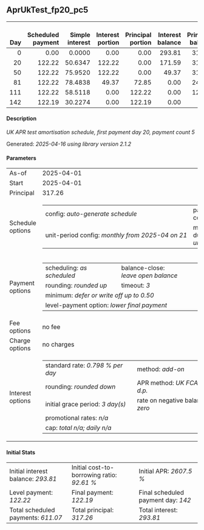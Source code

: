 <h2>AprUkTest_fp20_pc5</h2>
<table>
    <thead style="vertical-align: bottom;">
        <th style="text-align: right;">Day</th>
        <th style="text-align: right;">Scheduled payment</th>
        <th style="text-align: right;">Simple interest</th>
        <th style="text-align: right;">Interest portion</th>
        <th style="text-align: right;">Principal portion</th>
        <th style="text-align: right;">Interest balance</th>
        <th style="text-align: right;">Principal balance</th>
        <th style="text-align: right;">Total simple interest</th>
        <th style="text-align: right;">Total interest</th>
        <th style="text-align: right;">Total principal</th>
    </thead>
    <tr style="text-align: right;">
        <td class="ci00">0</td>
        <td class="ci01" style="white-space: nowrap;">0.00</td>
        <td class="ci02">0.0000</td>
        <td class="ci03">0.00</td>
        <td class="ci04">0.00</td>
        <td class="ci05">293.81</td>
        <td class="ci06">317.26</td>
        <td class="ci07">0.0000</td>
        <td class="ci08">0.00</td>
        <td class="ci09">0.00</td>
    </tr>
    <tr style="text-align: right;">
        <td class="ci00">20</td>
        <td class="ci01" style="white-space: nowrap;">122.22</td>
        <td class="ci02">50.6347</td>
        <td class="ci03">122.22</td>
        <td class="ci04">0.00</td>
        <td class="ci05">171.59</td>
        <td class="ci06">317.26</td>
        <td class="ci07">50.6347</td>
        <td class="ci08">122.22</td>
        <td class="ci09">0.00</td>
    </tr>
    <tr style="text-align: right;">
        <td class="ci00">50</td>
        <td class="ci01" style="white-space: nowrap;">122.22</td>
        <td class="ci02">75.9520</td>
        <td class="ci03">122.22</td>
        <td class="ci04">0.00</td>
        <td class="ci05">49.37</td>
        <td class="ci06">317.26</td>
        <td class="ci07">126.5867</td>
        <td class="ci08">244.44</td>
        <td class="ci09">0.00</td>
    </tr>
    <tr style="text-align: right;">
        <td class="ci00">81</td>
        <td class="ci01" style="white-space: nowrap;">122.22</td>
        <td class="ci02">78.4838</td>
        <td class="ci03">49.37</td>
        <td class="ci04">72.85</td>
        <td class="ci05">0.00</td>
        <td class="ci06">244.41</td>
        <td class="ci07">205.0705</td>
        <td class="ci08">293.81</td>
        <td class="ci09">72.85</td>
    </tr>
    <tr style="text-align: right;">
        <td class="ci00">111</td>
        <td class="ci01" style="white-space: nowrap;">122.22</td>
        <td class="ci02">58.5118</td>
        <td class="ci03">0.00</td>
        <td class="ci04">122.22</td>
        <td class="ci05">0.00</td>
        <td class="ci06">122.19</td>
        <td class="ci07">263.5823</td>
        <td class="ci08">293.81</td>
        <td class="ci09">195.07</td>
    </tr>
    <tr style="text-align: right;">
        <td class="ci00">142</td>
        <td class="ci01" style="white-space: nowrap;">122.19</td>
        <td class="ci02">30.2274</td>
        <td class="ci03">0.00</td>
        <td class="ci04">122.19</td>
        <td class="ci05">0.00</td>
        <td class="ci06">0.00</td>
        <td class="ci07">293.8096</td>
        <td class="ci08">293.81</td>
        <td class="ci09">317.26</td>
    </tr>
</table>
<h4>Description</h4>
<p><i>UK APR test amortisation schedule, first payment day 20, payment count 5</i></p>
<p>Generated: <i>2025-04-16 using library version 2.1.2</i></p>
<h4>Parameters</h4>
<table>
    <tr>
        <td>As-of</td>
        <td>2025-04-01</td>
    </tr>
    <tr>
        <td>Start</td>
        <td>2025-04-01</td>
    </tr>
    <tr>
        <td>Principal</td>
        <td>317.26</td>
    </tr>
    <tr>
        <td>Schedule options</td>
        <td>
            <table>
                <tr>
                    <td>config: <i>auto-generate schedule</i></td>
                    <td>payment count: <i>5</i></td>
                </tr>
                <tr>
                    <td style="white-space: nowrap;">unit-period config: <i>monthly from 2025-04 on 21</i></td>
                    <td>max duration: <i>unlimited</i></td>
                </tr>
            </table>
        </td>
    </tr>
    <tr>
        <td>Payment options</td>
        <td>
            <table>
                <tr>
                    <td>scheduling: <i>as scheduled</i></td>
                    <td>balance-close: <i>leave&nbsp;open&nbsp;balance</i></td>
                </tr>
                <tr>
                    <td>rounding: <i>rounded up</i></td>
                    <td>timeout: <i>3</i></td>
                </tr>
                <tr>
                    <td colspan='2'>minimum: <i>defer&nbsp;or&nbsp;write&nbsp;off&nbsp;up&nbsp;to&nbsp;0.50</i></td>
                </tr>
                <tr>
                    <td colspan='2'>level-payment option: <i>lower&nbsp;final&nbsp;payment</i></td>
                </tr>
            </table>
        </td>
    </tr>
    <tr>
        <td>Fee options</td>
        <td>no fee
        </td>
    </tr>
    <tr>
        <td>Charge options</td>
        <td>no charges
        </td>
    </tr>
    <tr>
        <td>Interest options</td>
        <td>
            <table>
                <tr>
                    <td>standard rate: <i>0.798 % per day</i></td>
                    <td>method: <i>add-on</i></td>
                </tr>
                <tr>
                    <td>rounding: <i>rounded down</i></td>
                    <td>APR method: <i>UK FCA to 1 d.p.</i></td>
                </tr>
                <tr>
                    <td>initial grace period: <i>3 day(s)</i></td>
                    <td>rate on negative balance: <i>zero</i></td>
                </tr>
                <tr>
                    <td colspan="2">promotional rates: <i><i>n/a</i></i></td>
                </tr>
                <tr>
                    <td colspan="2">cap: <i>total <i>n/a</i>; daily <i>n/a</i></td>
                </tr>
            </table>
        </td>
    </tr>
</table>
<h4>Initial Stats</h4>
<table>
    <tr>
        <td>Initial interest balance: <i>293.81</i></td>
        <td>Initial cost-to-borrowing ratio: <i>92.61 %</i></td>
        <td>Initial APR: <i>2607.5 %</i></td>
    </tr>
    <tr>
        <td>Level payment: <i>122.22</i></td>
        <td>Final payment: <i>122.19</i></td>
        <td>Final scheduled payment day: <i>142</i></td>
    </tr>
    <tr>
        <td>Total scheduled payments: <i>611.07</i></td>
        <td>Total principal: <i>317.26</i></td>
        <td>Total interest: <i>293.81</i></td>
    </tr>
</table>
